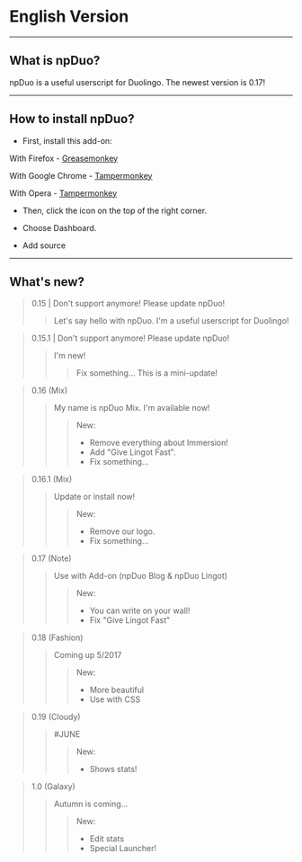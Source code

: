 # English Version

______________________

## What is npDuo?
npDuo is a useful userscript for Duolingo. The newest version is 0.17!
_____________________________________
## How to install npDuo?
+ First, install this add-on:

With Firefox - [Greasemonkey](https://addons.mozilla.org/ru/firefox/addon/greasemonkey/)

With Google Chrome - [Tampermonkey](https://chrome.google.com/webstore/detail/tampermonkey/dhdgffkkebhmkfjojejmpbldmpobfkfo)

With Opera - [Tampermonkey](https://addons.opera.com/ru/extensions/details/tampermonkey-beta/)

+ Then, click the icon on the top of the right corner.

+ Choose Dashboard.

+ Add source

____________________________

## What's new?

> 0.15 | Don't support anymore! Please update npDuo!
>> Let's say hello with npDuo. I'm a useful userscript for Duolingo!

> 0.15.1 | Don't support anymore! Please update npDuo!
>> I'm new! 
>>> Fix something... This is a mini-update!

> 0.16 (Mix)
>> My name is npDuo Mix. I'm available now!
>>> New:
>>> + Remove everything about Immersion!
>>> + Add "Give Lingot Fast".
>>> + Fix something...

> 0.16.1 (Mix)
>> Update or install now!
>>> New:
>>> + Remove our logo.
>>> + Fix something...

> 0.17 (Note)
>> Use with Add-on (npDuo Blog & npDuo Lingot)
>>> New:
>>> + You can write on your wall!
>>> + Fix "Give Lingot Fast"

> 0.18 (Fashion)
>> Coming up 5/2017
>>> New:
>>> + More beautiful
>>> + Use with CSS

> 0.19 (Cloudy)
>> #JUNE
>>> New:
>>> + Shows stats!

> 1.0 (Galaxy)
>> Autumn is coming...
>>> New:
>>> + Edit stats
>>> + Special Launcher!

